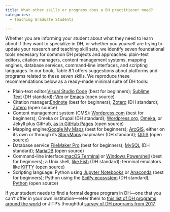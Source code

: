 ```yaml
---
title: What other skills or programs does a DH practitioner need?
categories:
  - Teaching Graduate Students

---
```

Whether you are informing your student about what they need to learn about if they want to specialize in DH, or whether you yourself are trying to update your research and teaching skill sets, we identify seven foundational tools necessary for common DH projects and approaches: plain-text editors, citation managers, content management systems, mapping engines, database services, command-line interfaces, and scripting languages. In our book, Table 8.1 offers suggestions about platforms and programs related to these seven skills. We reproduce these recommendations below as a ready-made minimal suite of DH tools:

*   Plain-text editor:[Visual Studio Code](https://www.google.com/url?q=https://code.visualstudio.com/&sa=D&source=editors&ust=1649984699441973&usg=AOvVaw32fx2VHc0xNDUq1Nq78llL) (best for beginners); [Sublime Text](https://www.google.com/url?q=https://www.sublimetext.com/&sa=D&source=editors&ust=1649984699442113&usg=AOvVaw0HXk3q72JTv4N-pRMm42uL) (DH standard); [Vim](https://www.google.com/url?q=https://www.vim.org/&sa=D&source=editors&ust=1649984699442233&usg=AOvVaw142h7ETyCvAgVYul_4CV6a) or [Emacs](https://www.google.com/url?q=https://www.gnu.org/software/emacs/&sa=D&source=editors&ust=1649984699442369&usg=AOvVaw3UtkWtqNhN9KvX8_Xb9hQP) (open source)
*   Citation manager:[Endnote](https://www.google.com/url?q=https://endnote.com/&sa=D&source=editors&ust=1649984699442667&usg=AOvVaw25Uvmww-EtDP_SifBVABLr) (best for beginners); [Zotero](https://www.google.com/url?q=https://www.zotero.org/&sa=D&source=editors&ust=1649984699442881&usg=AOvVaw2EWWxv6p6_yCrf72pkk-F9) (DH standard); [Zotero](https://www.google.com/url?q=https://www.zotero.org/&sa=D&source=editors&ust=1649984699443092&usg=AOvVaw3Ch5yJBI1XvRYDE137E_tt) (open source)
*   Content management system (CMS): [Wordpress.com](https://www.google.com/url?q=http://wordpress.com&sa=D&source=editors&ust=1649984699443470&usg=AOvVaw1BRlt9ag1nIkyUbdPV5_xy) (best for beginners); Omeka or Drupal (DH standard); [Wordpress.org](https://www.google.com/url?q=http://wordpress.org&sa=D&source=editors&ust=1649984699443662&usg=AOvVaw1-g8yX3_zaO97iG7Z5JQfd), [Omeka](https://www.google.com/url?q=https://omeka.org/&sa=D&source=editors&ust=1649984699443851&usg=AOvVaw3cdNben2KJkkZWgYRju9eZ), or Jekyll plus GitHub, [as in GitHub Pages](https://www.google.com/url?q=https://pages.github.com/&sa=D&source=editors&ust=1649984699444061&usg=AOvVaw0THMCzpGy0VRwdRxmBMsnB) (open source)
*   Mapping engine:[Google My Maps](https://www.google.com/url?q=https://mymaps.google.com/&sa=D&source=editors&ust=1649984699444557&usg=AOvVaw3kNkSc6mFV1lSAAK25vycA) (best for beginners); [ArcGIS](https://www.google.com/url?q=https://www.arcgis.com/&sa=D&source=editors&ust=1649984699444777&usg=AOvVaw309ULePoVv7OPbcungFiCj), either on its own or through its [StoryMaps](https://www.google.com/url?q=https://storymaps.arcgis.com/&sa=D&source=editors&ust=1649984699444989&usg=AOvVaw3RVX4KXyKFbzUuRJgBl_8L) mapmaker (DH standard); [QGIS](https://www.google.com/url?q=https://www.qgis.org/&sa=D&source=editors&ust=1649984699445261&usg=AOvVaw368uFoAfSy4F-q0_3cG6Na) (open source)
*   Database service:[FileMaker Pro](https://www.google.com/url?q=https://www.claris.com/&sa=D&source=editors&ust=1649984699445797&usg=AOvVaw1U23pRfVsW1klvdIe34ntS) (best for beginners); [MySQL](https://www.google.com/url?q=https://www.mysql.com/&sa=D&source=editors&ust=1649984699446027&usg=AOvVaw12ligHW23BaJHTAmKfxmPR) (DH standard); [MariaDB](https://www.google.com/url?q=https://mariadb.org/&sa=D&source=editors&ust=1649984699446239&usg=AOvVaw3dstUUxcRfGxg9WstuxrFj) (open source)
*   Command-line interface:[macOS Terminal](https://www.google.com/url?q=https://support.apple.com/guide/terminal/welcome/mac&sa=D&source=editors&ust=1649984699446760&usg=AOvVaw0izMyIi2QHdaCQyT7RaYvO) or [Windows Powershell](https://www.google.com/url?q=https://docs.microsoft.com/en-us/powershell/&sa=D&source=editors&ust=1649984699447017&usg=AOvVaw3xsoC3UD4T8yAIYeYhxbN-) (best for beginners); a Unix shell, [like Fish](https://www.google.com/url?q=https://fishshell.com/&sa=D&source=editors&ust=1649984699447252&usg=AOvVaw3R4jkV99eEWhTonlfsoEs3) (DH standard); terminal emulators like [KiTTY](https://www.google.com/url?q=https://sw.kovidgoyal.net/kitty/&sa=D&source=editors&ust=1649984699447507&usg=AOvVaw1ghk3xylb32w-1hTNb8B7K) (open source)
*   Scripting language: Python using [Jupyter Notebooks](https://www.google.com/url?q=https://jupyter.org/&sa=D&source=editors&ust=1649984699447968&usg=AOvVaw0wI1uygIflsVqey7hAO_Vm) or [Anaconda](https://www.google.com/url?q=https://www.anaconda.com/&sa=D&source=editors&ust=1649984699448169&usg=AOvVaw0fv7DiW6kozaJ6ONJBAVvu) (best for beginners); Python using the [SciPy ecosystem](https://www.google.com/url?q=https://scipy.org/&sa=D&source=editors&ust=1649984699448386&usg=AOvVaw03evkIQyeq9N0_44lv7BBR) (DH standard); [Python](https://www.google.com/url?q=https://www.python.org/&sa=D&source=editors&ust=1649984699448595&usg=AOvVaw1njbBMLmK4_HkEFFxCOu3W) (open source)

If your student needs to find a formal degree program in DH—one that you can’t offer in your own institution—refer them to [this list of DH programs around the world](https://www.google.com/url?q=https://github.com/dh-notes/dhnotes/blob/master/pages/dh-programs.md&sa=D&source=editors&ust=1649984699449198&usg=AOvVaw2uUEVReSbGVG2P2mTtXzvr) or JITP’s thoughtful [survey of DH programs from 2017](https://www.google.com/url?q=https://jitp.commons.gc.cuny.edu/a-survey-of-digital-humanities-programs/&sa=D&source=editors&ust=1649984699449679&usg=AOvVaw319hXvDy1TdpSN0GPSjtQX).